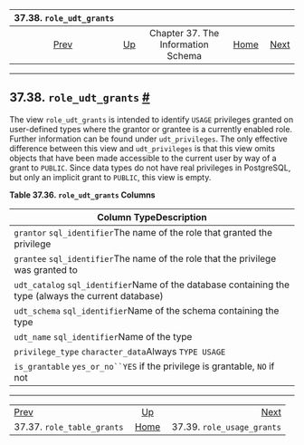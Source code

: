

|                        37.38. `role_udt_grants`                       |                                                                    |                                    |                                                       |                                                                       |
| :-------------------------------------------------------------------: | :----------------------------------------------------------------- | :--------------------------------: | ----------------------------------------------------: | --------------------------------------------------------------------: |
| [Prev](infoschema-role-table-grants.html "37.37. role_table_grants")  | [Up](information-schema.html "Chapter 37. The Information Schema") | Chapter 37. The Information Schema | [Home](index.html "PostgreSQL 17devel Documentation") |  [Next](infoschema-role-usage-grants.html "37.39. role_usage_grants") |

***

## 37.38. `role_udt_grants` [#](#INFOSCHEMA-ROLE-UDT-GRANTS)

The view `role_udt_grants` is intended to identify `USAGE` privileges granted on user-defined types where the grantor or grantee is a currently enabled role. Further information can be found under `udt_privileges`. The only effective difference between this view and `udt_privileges` is that this view omits objects that have been made accessible to the current user by way of a grant to `PUBLIC`. Since data types do not have real privileges in PostgreSQL, but only an implicit grant to `PUBLIC`, this view is empty.

**Table 37.36. `role_udt_grants` Columns**

| Column TypeDescription                                                                               |
| ---------------------------------------------------------------------------------------------------- |
| `grantor` `sql_identifier`The name of the role that granted the privilege                            |
| `grantee` `sql_identifier`The name of the role that the privilege was granted to                     |
| `udt_catalog` `sql_identifier`Name of the database containing the type (always the current database) |
| `udt_schema` `sql_identifier`Name of the schema containing the type                                  |
| `udt_name` `sql_identifier`Name of the type                                                          |
| `privilege_type` `character_data`Always `TYPE USAGE`                                                 |
| `is_grantable` `yes_or_no``YES` if the privilege is grantable, `NO` if not                           |

***

|                                                                       |                                                                    |                                                                       |
| :-------------------------------------------------------------------- | :----------------------------------------------------------------: | --------------------------------------------------------------------: |
| [Prev](infoschema-role-table-grants.html "37.37. role_table_grants")  | [Up](information-schema.html "Chapter 37. The Information Schema") |  [Next](infoschema-role-usage-grants.html "37.39. role_usage_grants") |
| 37.37. `role_table_grants`                                            |        [Home](index.html "PostgreSQL 17devel Documentation")       |                                            37.39. `role_usage_grants` |
